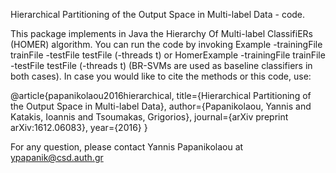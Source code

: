 Hierarchical Partitioning of the Output Space in Multi-label Data - code.

This package implements in Java the Hierarchy Of Multi-label ClassifiERs (HOMER) algorithm.
You can run the code by invoking Example -trainingFile trainFile -testFile testFile (-threads t) or HomerExample -trainingFile trainFile -testFile testFile (-threads t) (BR-SVMs are used as baseline classifiers in both cases).
In case you would like to cite the methods or this code, use:

@article{papanikolaou2016hierarchical,
  title={Hierarchical Partitioning of the Output Space in Multi-label Data},
  author={Papanikolaou, Yannis and Katakis, Ioannis and Tsoumakas, Grigorios},
  journal={arXiv preprint arXiv:1612.06083},
  year={2016}
}

For any question, please contact Yannis Papanikolaou at ypapanik@csd.auth.gr
